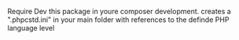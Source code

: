 Require Dev this package in youre composer development.
creates a ".phpcstd.ini" in your main folder with references to the definde PHP language level

